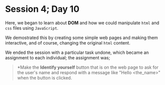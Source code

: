 # Session 4; Day 10
Here, we began to learn about **DOM** and how we could manipulate `html` and `css` files using `JavaScript`.

We demostrated this by creating some simple web pages and making them interactive, and of course, changing the original `html` content.

We ended the session with a particular task undone, which became an assignment to each individual; the assignment was;
> *Make the **Identify yourself** button that is on the web page to ask
for the user's name and respond with a message like "Hello <the_name>"
when the button is clicked.

